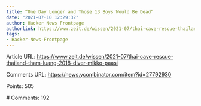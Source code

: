 ```yaml
---
title: “One Day Longer and Those 13 Boys Would Be Dead”
date: "2021-07-10 12:29:32"
author: Hacker News Frontpage
authorlink: https://www.zeit.de/wissen/2021-07/thai-cave-rescue-thailand-tham-luang-2018-diver-mikko-paasi
tags:
- Hacker-News-Frontpage
---
```


<p>Article URL: <a href="https://www.zeit.de/wissen/2021-07/thai-cave-rescue-thailand-tham-luang-2018-diver-mikko-paasi">https://www.zeit.de/wissen/2021-07/thai-cave-rescue-thailand-tham-luang-2018-diver-mikko-paasi</a></p>
<p>Comments URL: <a href="https://news.ycombinator.com/item?id=27792930">https://news.ycombinator.com/item?id=27792930</a></p>
<p>Points: 505</p>
<p># Comments: 192</p>
